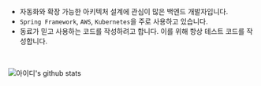- 자동화와 확장 가능한 아키텍처 설계에 관심이 많은 백엔드 개발자입니다.
- `Spring Framework`, `AWS`, `Kubernetes`을 주로 사용하고 있습니다.
- 동료가 믿고 사용하는 코드를 작성하려고 합니다. 이를 위해 항상 테스트 코드를 작성합니다.

</br>

  ![아이디's github stats](https://github-readme-stats.vercel.app/api?username=yologger&show_icons=true)
